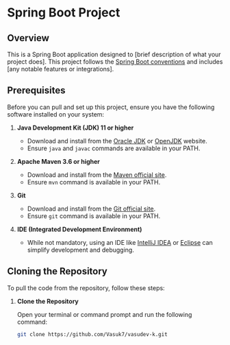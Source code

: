 # Spring Boot Project

## Overview

This is a Spring Boot application designed to [brief description of what your project does]. This project follows the [Spring Boot conventions](https://spring.io/projects/spring-boot) and includes [any notable features or integrations].

## Prerequisites

Before you can pull and set up this project, ensure you have the following software installed on your system:

1. **Java Development Kit (JDK) 11 or higher**
   - Download and install from the [Oracle JDK](https://www.oracle.com/java/technologies/javase-jdk11-downloads.html) or [OpenJDK](https://openjdk.java.net/) website.
   - Ensure `java` and `javac` commands are available in your PATH.

2. **Apache Maven 3.6 or higher**
   - Download and install from the [Maven official site](https://maven.apache.org/download.cgi).
   - Ensure `mvn` command is available in your PATH.

3. **Git**
   - Download and install from the [Git official site](https://git-scm.com/downloads).
   - Ensure `git` command is available in your PATH.

4. **IDE (Integrated Development Environment)**
   - While not mandatory, using an IDE like [IntelliJ IDEA](https://www.jetbrains.com/idea/) or [Eclipse](https://www.eclipse.org/) can simplify development and debugging.

## Cloning the Repository

To pull the code from the repository, follow these steps:

1. **Clone the Repository**

   Open your terminal or command prompt and run the following command:

   ```bash
   git clone https://github.com/Vasuk7/vasudev-k.git
